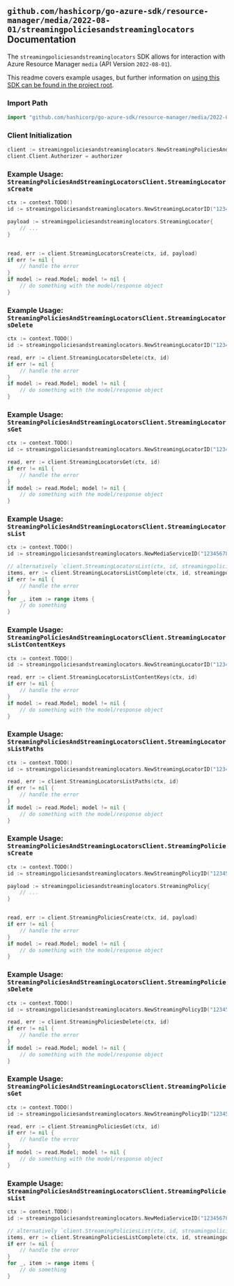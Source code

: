 
## `github.com/hashicorp/go-azure-sdk/resource-manager/media/2022-08-01/streamingpoliciesandstreaminglocators` Documentation

The `streamingpoliciesandstreaminglocators` SDK allows for interaction with Azure Resource Manager `media` (API Version `2022-08-01`).

This readme covers example usages, but further information on [using this SDK can be found in the project root](https://github.com/hashicorp/go-azure-sdk/tree/main/docs).

### Import Path

```go
import "github.com/hashicorp/go-azure-sdk/resource-manager/media/2022-08-01/streamingpoliciesandstreaminglocators"
```


### Client Initialization

```go
client := streamingpoliciesandstreaminglocators.NewStreamingPoliciesAndStreamingLocatorsClientWithBaseURI("https://management.azure.com")
client.Client.Authorizer = authorizer
```


### Example Usage: `StreamingPoliciesAndStreamingLocatorsClient.StreamingLocatorsCreate`

```go
ctx := context.TODO()
id := streamingpoliciesandstreaminglocators.NewStreamingLocatorID("12345678-1234-9876-4563-123456789012", "example-resource-group", "accountName", "streamingLocatorName")

payload := streamingpoliciesandstreaminglocators.StreamingLocator{
	// ...
}


read, err := client.StreamingLocatorsCreate(ctx, id, payload)
if err != nil {
	// handle the error
}
if model := read.Model; model != nil {
	// do something with the model/response object
}
```


### Example Usage: `StreamingPoliciesAndStreamingLocatorsClient.StreamingLocatorsDelete`

```go
ctx := context.TODO()
id := streamingpoliciesandstreaminglocators.NewStreamingLocatorID("12345678-1234-9876-4563-123456789012", "example-resource-group", "accountName", "streamingLocatorName")

read, err := client.StreamingLocatorsDelete(ctx, id)
if err != nil {
	// handle the error
}
if model := read.Model; model != nil {
	// do something with the model/response object
}
```


### Example Usage: `StreamingPoliciesAndStreamingLocatorsClient.StreamingLocatorsGet`

```go
ctx := context.TODO()
id := streamingpoliciesandstreaminglocators.NewStreamingLocatorID("12345678-1234-9876-4563-123456789012", "example-resource-group", "accountName", "streamingLocatorName")

read, err := client.StreamingLocatorsGet(ctx, id)
if err != nil {
	// handle the error
}
if model := read.Model; model != nil {
	// do something with the model/response object
}
```


### Example Usage: `StreamingPoliciesAndStreamingLocatorsClient.StreamingLocatorsList`

```go
ctx := context.TODO()
id := streamingpoliciesandstreaminglocators.NewMediaServiceID("12345678-1234-9876-4563-123456789012", "example-resource-group", "accountName")

// alternatively `client.StreamingLocatorsList(ctx, id, streamingpoliciesandstreaminglocators.DefaultStreamingLocatorsListOperationOptions())` can be used to do batched pagination
items, err := client.StreamingLocatorsListComplete(ctx, id, streamingpoliciesandstreaminglocators.DefaultStreamingLocatorsListOperationOptions())
if err != nil {
	// handle the error
}
for _, item := range items {
	// do something
}
```


### Example Usage: `StreamingPoliciesAndStreamingLocatorsClient.StreamingLocatorsListContentKeys`

```go
ctx := context.TODO()
id := streamingpoliciesandstreaminglocators.NewStreamingLocatorID("12345678-1234-9876-4563-123456789012", "example-resource-group", "accountName", "streamingLocatorName")

read, err := client.StreamingLocatorsListContentKeys(ctx, id)
if err != nil {
	// handle the error
}
if model := read.Model; model != nil {
	// do something with the model/response object
}
```


### Example Usage: `StreamingPoliciesAndStreamingLocatorsClient.StreamingLocatorsListPaths`

```go
ctx := context.TODO()
id := streamingpoliciesandstreaminglocators.NewStreamingLocatorID("12345678-1234-9876-4563-123456789012", "example-resource-group", "accountName", "streamingLocatorName")

read, err := client.StreamingLocatorsListPaths(ctx, id)
if err != nil {
	// handle the error
}
if model := read.Model; model != nil {
	// do something with the model/response object
}
```


### Example Usage: `StreamingPoliciesAndStreamingLocatorsClient.StreamingPoliciesCreate`

```go
ctx := context.TODO()
id := streamingpoliciesandstreaminglocators.NewStreamingPolicyID("12345678-1234-9876-4563-123456789012", "example-resource-group", "accountName", "streamingPolicyName")

payload := streamingpoliciesandstreaminglocators.StreamingPolicy{
	// ...
}


read, err := client.StreamingPoliciesCreate(ctx, id, payload)
if err != nil {
	// handle the error
}
if model := read.Model; model != nil {
	// do something with the model/response object
}
```


### Example Usage: `StreamingPoliciesAndStreamingLocatorsClient.StreamingPoliciesDelete`

```go
ctx := context.TODO()
id := streamingpoliciesandstreaminglocators.NewStreamingPolicyID("12345678-1234-9876-4563-123456789012", "example-resource-group", "accountName", "streamingPolicyName")

read, err := client.StreamingPoliciesDelete(ctx, id)
if err != nil {
	// handle the error
}
if model := read.Model; model != nil {
	// do something with the model/response object
}
```


### Example Usage: `StreamingPoliciesAndStreamingLocatorsClient.StreamingPoliciesGet`

```go
ctx := context.TODO()
id := streamingpoliciesandstreaminglocators.NewStreamingPolicyID("12345678-1234-9876-4563-123456789012", "example-resource-group", "accountName", "streamingPolicyName")

read, err := client.StreamingPoliciesGet(ctx, id)
if err != nil {
	// handle the error
}
if model := read.Model; model != nil {
	// do something with the model/response object
}
```


### Example Usage: `StreamingPoliciesAndStreamingLocatorsClient.StreamingPoliciesList`

```go
ctx := context.TODO()
id := streamingpoliciesandstreaminglocators.NewMediaServiceID("12345678-1234-9876-4563-123456789012", "example-resource-group", "accountName")

// alternatively `client.StreamingPoliciesList(ctx, id, streamingpoliciesandstreaminglocators.DefaultStreamingPoliciesListOperationOptions())` can be used to do batched pagination
items, err := client.StreamingPoliciesListComplete(ctx, id, streamingpoliciesandstreaminglocators.DefaultStreamingPoliciesListOperationOptions())
if err != nil {
	// handle the error
}
for _, item := range items {
	// do something
}
```
